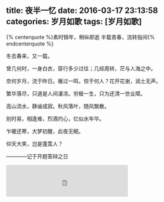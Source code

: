 title: 夜半一忆
date: 2016-03-17 23:13:58
categories: 岁月如歌
tags: [岁月如歌]
---
{% centerquote %}素时锦年，稍纵即逝
半载青春，流转指间{% endcenterquote %}

冬去春来，又一载。

曾几何时，一身白衣，穿行多少过往；几经周转，茫与人海之中。

奈何岁月，流于昨日。雁过一鸣，惊于何人？花开花谢，润土无声。

繁华落尽，只道是人间凄凉。穷极一生，只为还清一世业障。

高山流水，静谧成寂。秋风落叶，随风飘散。

别时易，相逢难，烈酒灼心，忆似水年华。

乍暖还寒，大梦初醒，此夜无眠。

仰天大笑，岂是蓬蒿人？

————记于开题答辩之日

<iframe frameborder="no" border="0" marginwidth="0" marginheight="0" width=330 height=86 src="http://music.163.com/outchain/player?type=2&id=29436904&auto=0&height=66"></iframe>